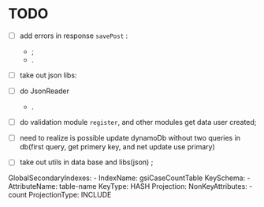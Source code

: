 # TODO

-   [ ] add errors in response `savePost` :
    -   ;
    -  .
-   [ ]  take out json libs:
-   [ ]  do JsonReader  
    -   .
-   [ ]  do validation  module `register`, and other modules get data user created; 
-   [ ]  need to realize is possible update dynamoDb without two queries in db(first query, get primery key,
  and net update use primary)
-   [ ] take out utils in data base and libs(json) ; 
 
 
GlobalSecondaryIndexes:
        - IndexName: gsiCaseCountTable
          KeySchema:
            - AttributeName: table-name
              KeyType: HASH
          Projection:
            NonKeyAttributes:
              - count
            ProjectionType: INCLUDE